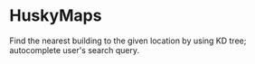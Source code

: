 # HuskyMaps
Find the nearest building to the given location by using KD tree; autocomplete user's search query.
